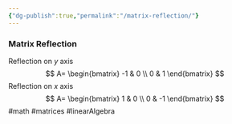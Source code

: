 ```yaml
---
{"dg-publish":true,"permalink":"/matrix-reflection/"}
---
```


### Matrix Reflection
Reflection on $y$ axis
$$
A=
\begin{bmatrix}
	-1 & 0 \\ 0 & 1
\end{bmatrix}
$$
Reflection on $x$ axis
$$
A=
\begin{bmatrix}
	1 & 0 \\ 0 & -1
\end{bmatrix}
$$
#math #matrices #linearAlgebra 
